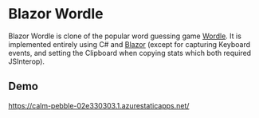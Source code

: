 # Blazor Wordle

Blazor Wordle is clone of the popular word guessing game [Wordle](https://www.nytimes.com/games/wordle/index.html). It is implemented entirely using C# and [Blazor](https://dotnet.microsoft.com/en-us/apps/aspnet/web-apps/blazor) (except for capturing Keyboard events, and setting the Clipboard when copying stats which both required JSInterop).

## Demo

https://calm-pebble-02e330303.1.azurestaticapps.net/
